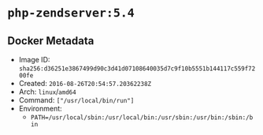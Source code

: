 # `php-zendserver:5.4`

## Docker Metadata

- Image ID: `sha256:d36251e3867499d90c3d41d07108640035d7c9f10b5551b144117c559f7200fe`
- Created: `2016-08-26T20:54:57.20362238Z`
- Arch: `linux`/`amd64`
- Command: `["/usr/local/bin/run"]`
- Environment:
  - `PATH=/usr/local/sbin:/usr/local/bin:/usr/sbin:/usr/bin:/sbin:/bin`
